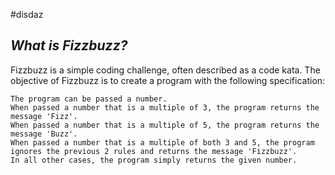 #disdaz

## _What is Fizzbuzz?_

Fizzbuzz is a simple coding challenge, often described as a code kata. The objective of Fizzbuzz is to create a program with the following specification:

    The program can be passed a number.
    When passed a number that is a multiple of 3, the program returns the message 'Fizz'.
    When passed a number that is a multiple of 5, the program returns the message 'Buzz'.
    When passed a number that is a multiple of both 3 and 5, the program ignores the previous 2 rules and returns the message 'Fizzbuzz'.
    In all other cases, the program simply returns the given number.


